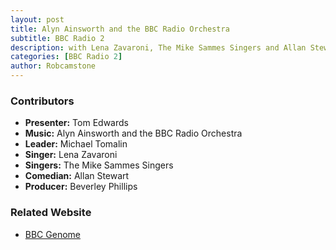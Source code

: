 ```yaml
---
layout: post
title: Alyn Ainsworth and the BBC Radio Orchestra
subtitle: BBC Radio 2
description: with Lena Zavaroni, The Mike Sammes Singers and Allan Stewart.
categories: [BBC Radio 2]
author: Robcamstone
---
```


### Contributors
* **Presenter:** Tom Edwards
* **Music:** Alyn Ainsworth and the BBC Radio Orchestra
* **Leader:** Michael Tomalin
* **Singer:** Lena Zavaroni
* **Singers:** The Mike Sammes Singers
* **Comedian:** Allan Stewart
* **Producer:** Beverley Phillips

### Related Website
* [BBC Genome](http://genome.ch.bbc.co.uk/80f3ab0dbf034d3cb59f40e51c1b65a0)


